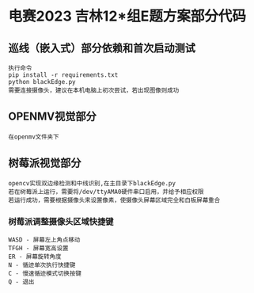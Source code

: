 # 电赛2023 吉林12*组E题方案部分代码
## 巡线（嵌入式）部分依赖和首次启动测试
    执行命令
    pip install -r requirements.txt
    python blackEdge.py
    需要连接摄像头，建议在本机电脑上初次尝试，若出现图像则成功
## OPENMV视觉部分
    在openmv文件夹下
## 树莓派视觉部分
    opencv实现双边缘检测和中线识别,在主目录下blackEdge.py  
    若在树莓派上运行，需要将/dev/ttyAMA0硬件串口启用，并给予相应权限  
    若运行成功，需要根据摄像头来设置像素，使摄像头屏幕区域完全和白板屏幕重合  
### 树莓派调整摄像头区域快捷键
    WASD - 屏幕左上角点移动  
    TFGH - 屏幕宽高设置  
    ER - 屏幕旋转角度 
    N - 循迹单次执行快捷键  
    C - 慢速循迹模式切换按键  
    Q - 退出